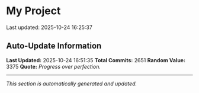 # My Project


Last updated: 2025-10-24 16:25:37


































































































































































































































































































































































































































































































































































































































































































































































































































































































































































































































































































































































































































































































































































































































































































































































































































































































































































































































































































































































































































































































































































































































































































































































































































































































































































































































































































































































































































































































































































































































































































































































## Auto-Update Information

**Last Updated:** 2025-10-24 16:51:35
**Total Commits:** 2651
**Random Value:** 3375
**Quote:** _Progress over perfection._

---
_This section is automatically generated and updated._